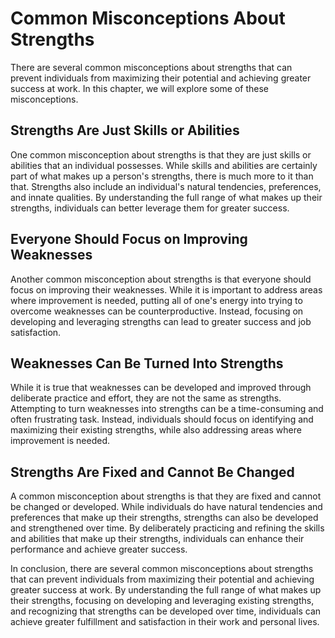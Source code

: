 Common Misconceptions About Strengths
==============================================================

There are several common misconceptions about strengths that can prevent individuals from maximizing their potential and achieving greater success at work. In this chapter, we will explore some of these misconceptions.

Strengths Are Just Skills or Abilities
--------------------------------------

One common misconception about strengths is that they are just skills or abilities that an individual possesses. While skills and abilities are certainly part of what makes up a person's strengths, there is much more to it than that. Strengths also include an individual's natural tendencies, preferences, and innate qualities. By understanding the full range of what makes up their strengths, individuals can better leverage them for greater success.

Everyone Should Focus on Improving Weaknesses
---------------------------------------------

Another common misconception about strengths is that everyone should focus on improving their weaknesses. While it is important to address areas where improvement is needed, putting all of one's energy into trying to overcome weaknesses can be counterproductive. Instead, focusing on developing and leveraging strengths can lead to greater success and job satisfaction.

Weaknesses Can Be Turned Into Strengths
---------------------------------------

While it is true that weaknesses can be developed and improved through deliberate practice and effort, they are not the same as strengths. Attempting to turn weaknesses into strengths can be a time-consuming and often frustrating task. Instead, individuals should focus on identifying and maximizing their existing strengths, while also addressing areas where improvement is needed.

Strengths Are Fixed and Cannot Be Changed
-----------------------------------------

A common misconception about strengths is that they are fixed and cannot be changed or developed. While individuals do have natural tendencies and preferences that make up their strengths, strengths can also be developed and strengthened over time. By deliberately practicing and refining the skills and abilities that make up their strengths, individuals can enhance their performance and achieve greater success.

In conclusion, there are several common misconceptions about strengths that can prevent individuals from maximizing their potential and achieving greater success at work. By understanding the full range of what makes up their strengths, focusing on developing and leveraging existing strengths, and recognizing that strengths can be developed over time, individuals can achieve greater fulfillment and satisfaction in their work and personal lives.
